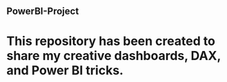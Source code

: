 ## PowerBI-Project

# This repository has been created to share my creative dashboards, DAX, and Power BI tricks.

